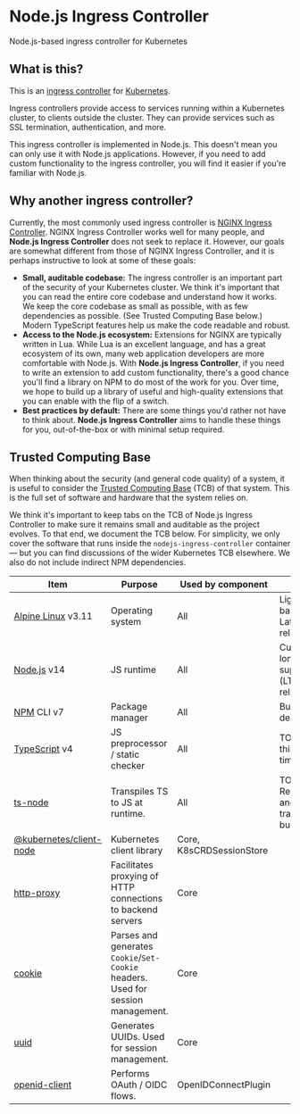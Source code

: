 # Node.js Ingress Controller
Node.js-based ingress controller for Kubernetes

## What is this?

This is an [ingress controller](https://kubernetes.io/docs/concepts/services-networking/ingress-controllers/) for [Kubernetes](https://kubernetes.io/).

Ingress controllers provide access to services running within a Kubernetes cluster, to clients outside the cluster. They can provide services such as SSL termination, authentication, and more.

This ingress controller is implemented in Node.js. This doesn't mean you can only use it with Node.js applications. However, if you need to add custom functionality to the ingress controller, you will find it easier if you're familiar with Node.js.

## Why another ingress controller?

Currently, the most commonly used ingress controller is [NGINX Ingress Controller](https://kubernetes.github.io/ingress-nginx/). NGINX Ingress Controller works well for many people, and **Node.js Ingress Controller** does not seek to replace it. However, our goals are somewhat different from those of NGINX Ingress Controller, and it is perhaps instructive to look at some of these goals:

* **Small, auditable codebase:** The ingress controller is an important part of the security of your Kubernetes cluster. We think it's important that you can read the entire core codebase and understand how it works. We keep the core codebase as small as possible, with as few dependencies as possible. (See Trusted Computing Base below.) Modern TypeScript features help us make the code readable and robust.
* **Access to the Node.js ecosystem:** Extensions for NGINX are typically written in Lua. While Lua is an excellent language, and has a great ecosystem of its own, many web application developers are more comfortable with Node.js. With **Node.js Ingress Controller**, if you need to write an extension to add custom functionality, there's a good chance you'll find a library on NPM to do most of the work for you. Over time, we hope to build up a library of useful and high-quality extensions that you can enable with the flip of a switch.
* **Best practices by default:** There are some things you'd rather not have to think about. **Node.js Ingress Controller** aims to handle these things for you, out-of-the-box or with minimal setup required.

## Trusted Computing Base

When thinking about the security (and general code quality) of a system, it is useful to consider the [Trusted Computing Base](https://en.wikipedia.org/wiki/Trusted_computing_base) (TCB) of that system. This is the full set of software and hardware that the system relies on.

We think it's important to keep tabs on the TCB of Node.js Ingress Controller to make sure it remains small and auditable as the project evolves. To that end, we document the TCB below. For simplicity, we only cover the software that runs inside the `nodejs-ingress-controller` container — but you can find discussions of the wider Kubernetes TCB elsewhere. We also do not include indirect NPM dependencies.

Item     | Purpose | Used by component | Notes
---------|---------|------|-----
[Alpine Linux](https://alpinelinux.org/) v3.11 | Operating system | All | Lightweight base image. Latest major release.
[Node.js](https://nodejs.org/) v14 | JS runtime | All | Current long-term support (LTS) release.
[NPM](https://npmjs.com/) CLI v7 | Package manager | All | Build-time dependency.
[TypeScript](https://npmjs.com/package/typescript) v4 | JS preprocessor / static checker | All | TODO: Run this at build time.
[ts-node](https://npmjs.com/package/ts-node) | Transpiles TS to JS at runtime. | All | TODO: Remove this and run TS transpiler at build time.
[@kubernetes/client-node](https://npmjs.com/package/@kubernetes/client-node) | Kubernetes client library | Core, K8sCRDSessionStore | 
[http-proxy](https://npmjs.com/package/http-proxy) | Facilitates proxying of HTTP connections to backend servers | Core | 
[cookie](https://npmjs.com/package/cookie) | Parses and generates `Cookie`/`Set-Cookie` headers. Used for session management. | Core |
[uuid](https://npmjs.com/package/uuid) | Generates UUIDs. Used for session management. | Core |
[openid-client](https://npmjs.com/package/openid-client) | Performs OAuth / OIDC flows. | OpenIDConnectPlugin |
